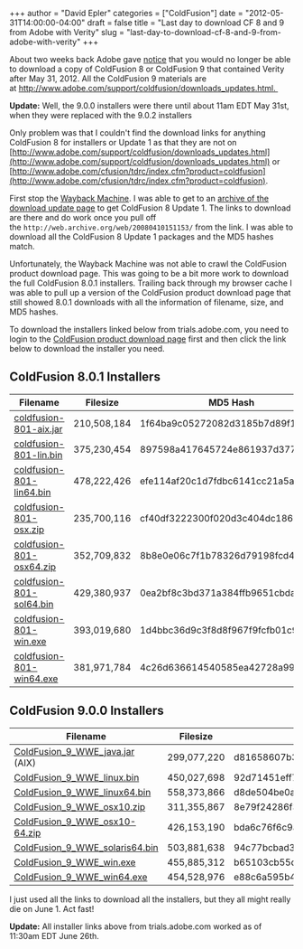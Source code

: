 +++
author = "David Epler"
categories = ["ColdFusion"]
date = "2012-05-31T14:00:00-04:00"
draft = false
title = "Last day to download CF 8 and 9 from Adobe with Verity"
slug = "last-day-to-download-cf-8-and-9-from-adobe-with-verity"
+++

About two weeks back Adobe gave [notice](http://blogs.coldfusion.com/post.cfm/availability-of-coldfusion-9) that you would no longer be able to download a copy of ColdFusion 8 or ColdFusion 9 that contained Verity after May 31, 2012. All the ColdFusion 9 materials are at http://www.adobe.com/support/coldfusion/downloads_updates.html. 

<div class="well well-sm text-danger">
<strong>Update:</strong> Well, the 9.0.0 installers were there until about 11am EDT May 31st, when they were replaced with the 9.0.2 installers
</div>

<!--more-->

Only problem was that I couldn't find the download links for anything ColdFusion 8 for installers or Update 1 as that they are not on [http://www.adobe.com/support/coldfusion/downloads_updates.html](http://www.adobe.com/support/coldfusion/downloads_updates.html) or [http://www.adobe.com/cfusion/tdrc/index.cfm?product=coldfusion](http://www.adobe.com/cfusion/tdrc/index.cfm?product=coldfusion).

First stop the [Wayback Machine](http://archive.org/). I was able to get to an [archive of the download update page](http://web.archive.org/web/20080410151153/http://www.adobe.com/support/coldfusion/downloads_updates.html) to get ColdFusion 8 Update 1. The links to download are there and do work once you pull off the `http://web.archive.org/web/20080410151153/` from the link. I was able to download all the ColdFusion 8 Update 1 packages and the MD5 hashes match.

Unfortunately, the Wayback Machine was not able to crawl the ColdFusion product download page. This was going to be a bit more work to download the full ColdFusion 8.0.1 installers. Trailing back through my browser cache I was able to pull up a version of the ColdFusion product download page that still showed 8.0.1 downloads with all the information of filename, size, and MD5 hashes.

To download the installers linked below from trials.adobe.com, you need to login to the [ColdFusion product download page](http://www.adobe.com/cfusion/tdrc/index.cfm?product=coldfusion) first and then click the link below to download the installer you need.

## ColdFusion 8.0.1 Installers

| Filename | Filesize | MD5 Hash |
| -------- | -------- | -------- |
| [coldfusion-801-aix.jar](http://trials.adobe.com/Applications/ColdFusion/801WWE/coldfusion-801-aix.jar) | 210,508,184 | 1f64ba9c05272082d3185b7d89f16d91 |
| [coldfusion-801-lin.bin](http://trials.adobe.com/Applications/ColdFusion/801WWE/coldfusion-801-lin.bin) | 375,230,454 | 897598a417645724e861937d377fd2d6 |
| [coldfusion-801-lin64.bin](http://trials.adobe.com/Applications/ColdFusion/801WWE/coldfusion-801-lin64.bin) | 478,222,426 | efe114af20c1d7fdbc6141cc21a5a950 |
| [coldfusion-801-osx.zip](http://trials.adobe.com/Applications/ColdFusion/801WWE/coldfusion-801-osx.zip) | 235,700,116 | cf40df3222300f020d3c404dc1860d6b |
| [coldfusion-801-osx64.zip](http://trials.adobe.com/Applications/ColdFusion/801WWE/coldfusion-801-osx64.zip) | 352,709,832 | 8b8e0e06c7f1b78326d79198fcd4c410 |
| [coldfusion-801-sol64.bin](http://trials.adobe.com/Applications/ColdFusion/801WWE/coldfusion-801-sol64.bin) | 429,380,937 | 0ea2bf8c3bd371a384ffb9651cbda1fa |
| [coldfusion-801-win.exe](http://trials.adobe.com/Applications/ColdFusion/801WWE/coldfusion-801-win.exe) | 393,019,680 | 1d4bbc36d9c3f8d8f967f9fcfb01c9fe |
| [coldfusion-801-win64.exe](http://trials.adobe.com/Applications/ColdFusion/801WWE/coldfusion-801-win64.exe) | 381,971,784 | 4c26d636614540585ea42728a99a65b9 |

## ColdFusion 9.0.0 Installers

| Filename | Filesize | MD5 Hash |
| -------- | -------- | -------- |
| [ColdFusion_9_WWE_java.jar](http://trials.adobe.com/AdobeProducts/CSTD/9/aix/ColdFusion_9_WWE_java.jar) (AIX) | 299,077,220 | d81658607b3a37c8d4918a2525cc81f2 |
| [ColdFusion_9_WWE_linux.bin](http://trials.adobe.com/AdobeProducts/CSTD/9/linux/ColdFusion_9_WWE_linux.bin) | 450,027,698 | 92d71451eff723f6bc8cd752a35ff4be |
| [ColdFusion_9_WWE_linux64.bin](http://trials.adobe.com/AdobeProducts/CSTD/9/linux64/ColdFusion_9_WWE_linux64.bin) | 558,373,866 | d8de504be0a785df03889ff597bd2fcf |
| [ColdFusion_9_WWE_osx10.zip](http://trials.adobe.com/AdobeProducts/CSTD/9/osx10/ColdFusion_9_WWE_osx10.zip) | 311,355,867 | 8e79f24286f396dace65c05450958d8a |
| [ColdFusion_9_WWE_osx10-64.zip](http://trials.adobe.com/AdobeProducts/CSTD/9/osx10-64/ColdFusion_9_WWE_osx10-64.zip) | 426,153,190 | bda6c76f6c9a082a154cc032fe633786 |
| [ColdFusion_9_WWE_solaris64.bin](http://trials.adobe.com/AdobeProducts/CSTD/9/solaris64/ColdFusion_9_WWE_solaris64.bin) | 503,881,638 | 94c77bcbad34021aea0dd761f21d72f1 |
| [ColdFusion_9_WWE_win.exe](http://trials.adobe.com/AdobeProducts/CSTD/9/win/ColdFusion_9_WWE_win.exe) | 455,885,312 | b65103cb55d1bbfdda340d8293957afa |
| [ColdFusion_9_WWE_win64.exe](http://trials.adobe.com/AdobeProducts/CSTD/9/win64/ColdFusion_9_WWE_win64.exe) | 454,528,976 | e88c6a595b45f0edcd974a27b310d165 |

I just used all the links to download all the installers, but they all might really die on June 1. Act fast!

<div class="well well-sm text-danger">
<strong>Update:</strong> All installer links above from trials.adobe.com worked as of 11:30am EDT June 26th.
</div> 
